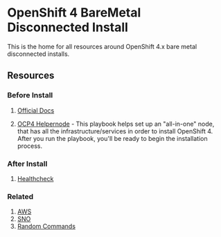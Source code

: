 # OpenShift 4 BareMetal Disconnected Install

This is the home for all resources around OpenShift 4.x bare metal disconnected installs.

## Resources

### Before Install

1. [Official Docs](https://docs.openshift.com/container-platform/4.15/installing/disconnected_install/index.html)

2. [OCP4 Helpernode](https://github.com/redhat-cop/ocp4-helpernode) - This playbook helps set up an "all-in-one" node, that has all the infrastructure/services in order to install OpenShift 4. After you run the playbook, you'll be ready to begin the installation process.

### After Install

1. [Healthcheck](https://gitlab.consulting.redhat.com/anz-consulting/openshift/automated_openshift_health_check/-/tree/main)

### Related

1. [AWS](https://github.com/RedHatGov/disconnected_software_factory)
2. [SNO](https://hackmd.io/@pkramp/SJh0RI5h6#Installing-baremetal-sno-single-node-openshift-ocp-disconnected-step-by-step)
3. [Random Commands](https://github.com/afouladi7/openshift_shortcuts/blob/main/TEMPLATES/random_commands.md)
